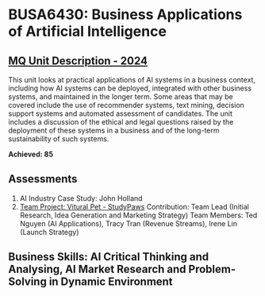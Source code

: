 # BUSA6430: Business Applications of Artificial Intelligence
## [MQ Unit Description - 2024](https://coursehandbook.mq.edu.au/2024/units/BUSA6430)
This unit looks at practical applications of AI systems in a business context, including how AI systems can be deployed, integrated with other business systems, and maintained in the longer term.  Some areas that may be covered include the use of recommender systems, text mining, decision support systems and automated assessment of candidates.  The unit includes a discussion of the ethical and legal questions raised by the deployment of these systems in a business and of the long-term sustainability of such systems. 

**Achieved: 85**

## Assessments
1. AI Industry Case Study: John Holland
2. [Team Project: Vitural Pet - StudyPaws](https://github.com/audreyngnn/Master-of-Business-Analytics/blob/main/Business%20Strategy/BUSA6430/BUSA6430_Group%209_Final%20Assignment.docx)
   Contribution: Team Lead (Initial Research, Idea Generation and Marketing Strategy)
   Team Members: Ted Nguyen (AI Applications), Tracy Tran (Revenue Streams), Irene Lin (Launch Strategy)

## Business Skills: AI Critical Thinking and Analysing, AI Market Research and Problem-Solving in Dynamic Environment
